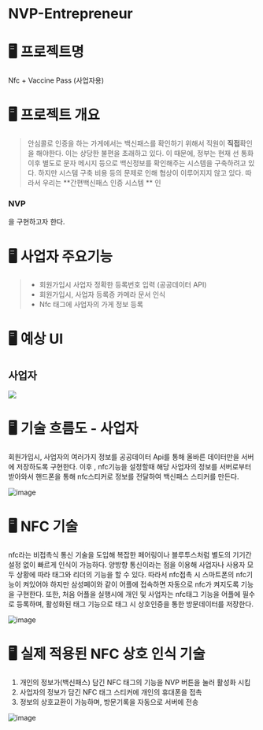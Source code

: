 # NVP-Entrepreneur

# 🖥  프로젝트명 
Nfc + Vaccine Pass (사업자용)

# 🖥 프로젝트 개요
> 안심콜로 인증을 하는 가게에서는 백신패스를 확인하기 위해서 직원이 **직접**확인을 해야한다.
이는 상당한 불편을 초래하고 있다.  이 때문에, 정부는 현재 선 통화 이후 별도로 문자 메시지 등으로 백신정보를 확인해주는 시스템을 구축하려고 있다. 하지만 시스템 구축 비용 등의 문제로 인해 협상이 이루어지지 않고 있다. 
  따라서 우리는 **간편백신패스 인증 시스템 ** 인
  ### NVP
  을 구현하고자 한다.
  
 # 🖥 사업자 주요기능
 > - 회원가입시 사업자 정확한 등록번호 입력 (공공데이터 API)
 > - 회원가입시, 사업자 등록증 카메라 문서 인식
 > - Nfc 태그에 사업자의 가게 정보 등록
 
 
  # 🖥 예상 UI
  
 ## 사업자
![](https://images.velog.io/images/seohee0112/post/a3fe23bb-3f30-4ba0-9c7a-5565aa8c071f/image.png)

# 🖥 기술 흐름도 - 사업자
회원가입시, 사업자의 여러가지 정보를 공공데이터 Api를 통해 올바른 데이터만을 서버에 저장하도록 구현한다.
이후 , nfc기능을 설정할때 해당 사업자의 정보를 서버로부터 받아와서 핸드폰을 통해 nfc스티커로 정보를 전달하여 백신패스 스티커를 만든다.

![image](https://user-images.githubusercontent.com/79238676/149600166-4bc124ac-bbd2-40da-8c46-f5ce8ab1f30c.png)


# 🖥 NFC 기술
nfc라는 비접촉식 통신 기술을 도입해 복잡한 페어링이나 블루투스처럼 별도의 기기간 설정 없이 빠르게 인식이 가능하다. 
양방향 통신이라는 점을 이용해 사업자나 사용자 모두 상황에 따라 태그와 리더의 기능을 할 수 있다. 
따라서 nfc접촉 시 스마트폰의 nfc기능이 켜있어야 하지만 삼성페이와 같이 어플에 접속하면 자동으로 nfc가 켜지도록 기능을 구현한다.
또한, 처음 어플을 실행시에 개인 및 사업자는 nfc태그 기능을 어플에 필수로 등록하며, 활성화된 태그 기능으로 태그 시 상호인증을 통한 방문데이터를 저장한다.

![image](https://user-images.githubusercontent.com/79238676/149599736-16b36fbf-2763-443f-82c9-244841bb202d.png)


# 🖥 실제 적용된 NFC 상호 인식 기술
1. 개인의 정보가(백신패스) 담긴 NFC 태그의 기능을 NVP 버튼을 눌러 활성화 시킴
2. 사업자의 정보가 담긴 NFC 태그 스티커에 개인의 휴대폰을 접촉
3. 정보의 상호교환이 가능하며, 방문기록을 자동으로 서버에 전송

![image](https://user-images.githubusercontent.com/79238676/149598769-df3b6f5c-87a5-4471-a0a2-a367e17c95d4.png)



